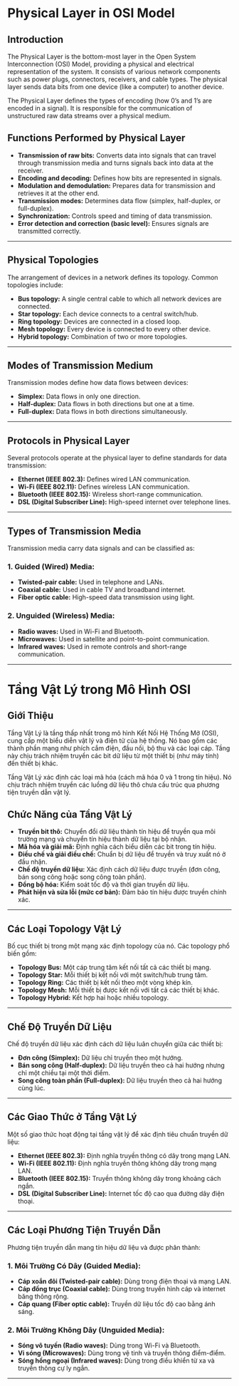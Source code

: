 # Physical Layer in OSI Model

## Introduction
The Physical Layer is the bottom-most layer in the Open System Interconnection (OSI) Model, providing a physical and electrical representation of the system. It consists of various network components such as power plugs, connectors, receivers, and cable types. The physical layer sends data bits from one device (like a computer) to another device.

The Physical Layer defines the types of encoding (how 0’s and 1’s are encoded in a signal). It is responsible for the communication of unstructured raw data streams over a physical medium.

## Functions Performed by Physical Layer
- **Transmission of raw bits:** Converts data into signals that can travel through transmission media and turns signals back into data at the receiver.
- **Encoding and decoding:** Defines how bits are represented in signals.
- **Modulation and demodulation:** Prepares data for transmission and retrieves it at the other end.
- **Transmission modes:** Determines data flow (simplex, half-duplex, or full-duplex).
- **Synchronization:** Controls speed and timing of data transmission.
- **Error detection and correction (basic level):** Ensures signals are transmitted correctly.

---

## Physical Topologies
The arrangement of devices in a network defines its topology. Common topologies include:
- **Bus topology:** A single central cable to which all network devices are connected.
- **Star topology:** Each device connects to a central switch/hub.
- **Ring topology:** Devices are connected in a closed loop.
- **Mesh topology:** Every device is connected to every other device.
- **Hybrid topology:** Combination of two or more topologies.

---

## Modes of Transmission Medium
Transmission modes define how data flows between devices:
- **Simplex:** Data flows in only one direction.
- **Half-duplex:** Data flows in both directions but one at a time.
- **Full-duplex:** Data flows in both directions simultaneously.

---

## Protocols in Physical Layer
Several protocols operate at the physical layer to define standards for data transmission:
- **Ethernet (IEEE 802.3):** Defines wired LAN communication.
- **Wi-Fi (IEEE 802.11):** Defines wireless LAN communication.
- **Bluetooth (IEEE 802.15):** Wireless short-range communication.
- **DSL (Digital Subscriber Line):** High-speed internet over telephone lines.

---

## Types of Transmission Media
Transmission media carry data signals and can be classified as:
### 1. **Guided (Wired) Media:**
- **Twisted-pair cable:** Used in telephone and LANs.
- **Coaxial cable:** Used in cable TV and broadband internet.
- **Fiber optic cable:** High-speed data transmission using light.

### 2. **Unguided (Wireless) Media:**
- **Radio waves:** Used in Wi-Fi and Bluetooth.
- **Microwaves:** Used in satellite and point-to-point communication.
- **Infrared waves:** Used in remote controls and short-range communication.

---

# Tầng Vật Lý trong Mô Hình OSI

## Giới Thiệu
Tầng Vật Lý là tầng thấp nhất trong mô hình Kết Nối Hệ Thống Mở (OSI), cung cấp một biểu diễn vật lý và điện tử của hệ thống. Nó bao gồm các thành phần mạng như phích cắm điện, đầu nối, bộ thu và các loại cáp. Tầng này chịu trách nhiệm truyền các bit dữ liệu từ một thiết bị (như máy tính) đến thiết bị khác.

Tầng Vật Lý xác định các loại mã hóa (cách mã hóa 0 và 1 trong tín hiệu). Nó chịu trách nhiệm truyền các luồng dữ liệu thô chưa cấu trúc qua phương tiện truyền dẫn vật lý.

## Chức Năng của Tầng Vật Lý
- **Truyền bit thô:** Chuyển đổi dữ liệu thành tín hiệu để truyền qua môi trường mạng và chuyển tín hiệu thành dữ liệu tại bộ nhận.
- **Mã hóa và giải mã:** Định nghĩa cách biểu diễn các bit trong tín hiệu.
- **Điều chế và giải điều chế:** Chuẩn bị dữ liệu để truyền và truy xuất nó ở đầu nhận.
- **Chế độ truyền dữ liệu:** Xác định cách dữ liệu được truyền (đơn công, bán song công hoặc song công toàn phần).
- **Đồng bộ hóa:** Kiểm soát tốc độ và thời gian truyền dữ liệu.
- **Phát hiện và sửa lỗi (mức cơ bản):** Đảm bảo tín hiệu được truyền chính xác.

---

## Các Loại Topology Vật Lý
Bố cục thiết bị trong một mạng xác định topology của nó. Các topology phổ biến gồm:
- **Topology Bus:** Một cáp trung tâm kết nối tất cả các thiết bị mạng.
- **Topology Star:** Mỗi thiết bị kết nối với một switch/hub trung tâm.
- **Topology Ring:** Các thiết bị kết nối theo một vòng khép kín.
- **Topology Mesh:** Mỗi thiết bị được kết nối với tất cả các thiết bị khác.
- **Topology Hybrid:** Kết hợp hai hoặc nhiều topology.

---

## Chế Độ Truyền Dữ Liệu
Chế độ truyền dữ liệu xác định cách dữ liệu luân chuyển giữa các thiết bị:
- **Đơn công (Simplex):** Dữ liệu chỉ truyền theo một hướng.
- **Bán song công (Half-duplex):** Dữ liệu truyền theo cả hai hướng nhưng chỉ một chiều tại một thời điểm.
- **Song công toàn phần (Full-duplex):** Dữ liệu truyền theo cả hai hướng cùng lúc.

---

## Các Giao Thức ở Tầng Vật Lý
Một số giao thức hoạt động tại tầng vật lý để xác định tiêu chuẩn truyền dữ liệu:
- **Ethernet (IEEE 802.3):** Định nghĩa truyền thông có dây trong mạng LAN.
- **Wi-Fi (IEEE 802.11):** Định nghĩa truyền thông không dây trong mạng LAN.
- **Bluetooth (IEEE 802.15):** Truyền thông không dây trong khoảng cách ngắn.
- **DSL (Digital Subscriber Line):** Internet tốc độ cao qua đường dây điện thoại.

---

## Các Loại Phương Tiện Truyền Dẫn
Phương tiện truyền dẫn mang tín hiệu dữ liệu và được phân thành:
### 1. **Môi Trường Có Dây (Guided Media):**
- **Cáp xoắn đôi (Twisted-pair cable):** Dùng trong điện thoại và mạng LAN.
- **Cáp đồng trục (Coaxial cable):** Dùng trong truyền hình cáp và internet băng thông rộng.
- **Cáp quang (Fiber optic cable):** Truyền dữ liệu tốc độ cao bằng ánh sáng.

### 2. **Môi Trường Không Dây (Unguided Media):**
- **Sóng vô tuyến (Radio waves):** Dùng trong Wi-Fi và Bluetooth.
- **Vi sóng (Microwaves):** Dùng trong vệ tinh và truyền thông điểm-điểm.
- **Sóng hồng ngoại (Infrared waves):** Dùng trong điều khiển từ xa và truyền thông cự ly ngắn.

---
